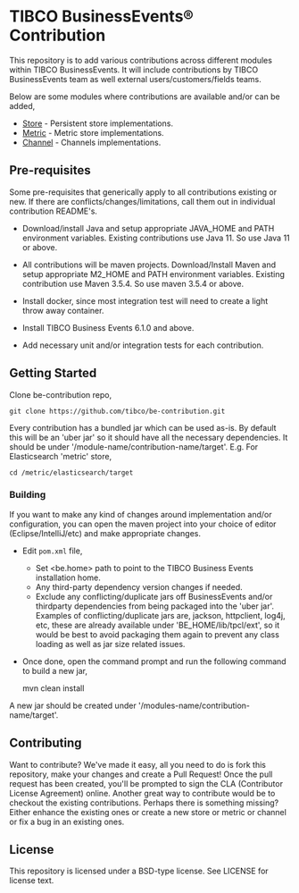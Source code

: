# TIBCO BusinessEvents® Contribution

This repository is to add various contributions across different modules within TIBCO BusinessEvents. It will include contributions by TIBCO BusinessEvents team as well external users/customers/fields teams.

Below are some modules where contributions are available and/or can be added,

* [Store](https://github.com/tibco/be-contribution/tree/main/store) - Persistent store implementations.
* [Metric](https://github.com/tibco/be-contribution/tree/main/metric) - Metric store implementations.
* [Channel](https://github.com/tibco/be-contribution/tree/main/channel) - Channels implementations.

 ## Pre-requisites

 Some pre-requisites that generically apply to all contributions existing or new. If there are conflicts/changes/limitations, call them out in individual contribution README's.

 * Download/install Java and setup appropriate JAVA_HOME and PATH environment variables. Existing contributions use Java 11. So use Java 11 or above.

 * All contributions will be maven projects. Download/Install Maven and setup appropriate M2_HOME and PATH environment variables. Existing contribution use Maven 3.5.4. So use maven 3.5.4 or above.

 * Install docker, since most integration test will need to create a light throw away container.

 * Install TIBCO Business Events 6.1.0 and above.

 * Add necessary unit and/or integration tests for each contribution.

 ## Getting Started

 Clone be-contribution repo,

	git clone https://github.com/tibco/be-contribution.git

 Every contribution has a bundled jar which can be used as-is. By default this will be an 'uber jar' so it should have all the necessary dependencies. It should be under '/module-name/contribution-name/target'. E.g. For Elasticsearch 'metric' store,
 
 	cd /metric/elasticsearch/target

  ### Building

  If you want to make any kind of changes around implementation and/or configuration, you can open the maven project into your choice of editor (Eclipse/IntelliJ/etc) and make appropriate changes.

  * Edit `pom.xml` file,
  	- Set <be.home> path to point to the TIBCO Business Events installation home.
    - Any third-party dependency version changes if needed.
    - Exclude any conflicting/duplicate jars off BusinessEvents and/or thirdparty dependencies from being packaged into the 'uber jar'. Examples of conflicting/duplicate jars are, jackson, httpclient, log4j, etc, these are already available under 'BE_HOME/lib/tpcl/ext', so it would be best to avoid packaging them again to prevent any class loading as well as jar size related issues.

  * Once done, open the command prompt and run the following command to build a new jar,

	mvn clean install

  A new jar should be created under '/modules-name/contribution-name/target'.


## Contributing

 Want to contribute? We've made it easy, all you need to do is fork this repository, make your changes and create a Pull Request! Once the pull request has been created, you'll be prompted to sign the CLA (Contributor License Agreement) online.
 Another great way to contribute would be to checkout the existing contributions. Perhaps there is something missing? Either enhance the existing ones or create a new store or metric or channel or fix a bug in an existing ones.


## License

This repository is licensed under a BSD-type license. See LICENSE for license text.
